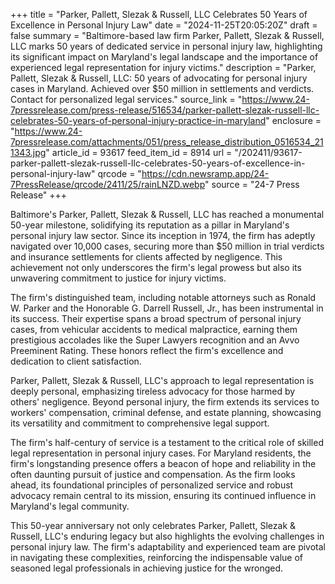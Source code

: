 +++
title = "Parker, Pallett, Slezak & Russell, LLC Celebrates 50 Years of Excellence in Personal Injury Law"
date = "2024-11-25T20:05:20Z"
draft = false
summary = "Baltimore-based law firm Parker, Pallett, Slezak & Russell, LLC marks 50 years of dedicated service in personal injury law, highlighting its significant impact on Maryland's legal landscape and the importance of experienced legal representation for injury victims."
description = "Parker, Pallett, Slezak & Russell, LLC: 50 years of advocating for personal injury cases in Maryland. Achieved over $50 million in settlements and verdicts. Contact for personalized legal services."
source_link = "https://www.24-7pressrelease.com/press-release/516534/parker-pallett-slezak-russell-llc-celebrates-50-years-of-personal-injury-practice-in-maryland"
enclosure = "https://www.24-7pressrelease.com/attachments/051/press_release_distribution_0516534_211343.jpg"
article_id = 93617
feed_item_id = 8914
url = "/202411/93617-parker-pallett-slezak-russell-llc-celebrates-50-years-of-excellence-in-personal-injury-law"
qrcode = "https://cdn.newsramp.app/24-7PressRelease/qrcode/2411/25/rainLNZD.webp"
source = "24-7 Press Release"
+++

<p>Baltimore's Parker, Pallett, Slezak & Russell, LLC has reached a monumental 50-year milestone, solidifying its reputation as a pillar in Maryland's personal injury law sector. Since its inception in 1974, the firm has adeptly navigated over 10,000 cases, securing more than $50 million in trial verdicts and insurance settlements for clients affected by negligence. This achievement not only underscores the firm's legal prowess but also its unwavering commitment to justice for injury victims.</p><p>The firm's distinguished team, including notable attorneys such as Ronald W. Parker and the Honorable G. Darrell Russell, Jr., has been instrumental in its success. Their expertise spans a broad spectrum of personal injury cases, from vehicular accidents to medical malpractice, earning them prestigious accolades like the Super Lawyers recognition and an Avvo Preeminent Rating. These honors reflect the firm's excellence and dedication to client satisfaction.</p><p>Parker, Pallett, Slezak & Russell, LLC's approach to legal representation is deeply personal, emphasizing tireless advocacy for those harmed by others' negligence. Beyond personal injury, the firm extends its services to workers' compensation, criminal defense, and estate planning, showcasing its versatility and commitment to comprehensive legal support.</p><p>The firm's half-century of service is a testament to the critical role of skilled legal representation in personal injury cases. For Maryland residents, the firm's longstanding presence offers a beacon of hope and reliability in the often daunting pursuit of justice and compensation. As the firm looks ahead, its foundational principles of personalized service and robust advocacy remain central to its mission, ensuring its continued influence in Maryland's legal community.</p><p>This 50-year anniversary not only celebrates Parker, Pallett, Slezak & Russell, LLC's enduring legacy but also highlights the evolving challenges in personal injury law. The firm's adaptability and experienced team are pivotal in navigating these complexities, reinforcing the indispensable value of seasoned legal professionals in achieving justice for the wronged.</p>